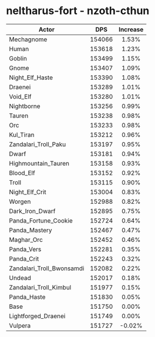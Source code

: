 # neltharus-fort - nzoth-cthun
| Actor | DPS | Increase |
|---|:---:|:---:|
|Mechagnome|154066|1.53%|
|Human|153618|1.23%|
|Goblin|153499|1.15%|
|Gnome|153407|1.09%|
|Night_Elf_Haste|153390|1.08%|
|Draenei|153289|1.01%|
|Void_Elf|153280|1.01%|
|Nightborne|153256|0.99%|
|Tauren|153238|0.98%|
|Orc|153233|0.98%|
|Kul_Tiran|153212|0.96%|
|Zandalari_Troll_Paku|153197|0.95%|
|Dwarf|153181|0.94%|
|Highmountain_Tauren|153158|0.93%|
|Blood_Elf|153152|0.92%|
|Troll|153115|0.90%|
|Night_Elf_Crit|153004|0.83%|
|Worgen|152988|0.82%|
|Dark_Iron_Dwarf|152895|0.75%|
|Panda_Fortune_Cookie|152724|0.64%|
|Panda_Mastery|152467|0.47%|
|Maghar_Orc|152452|0.46%|
|Panda_Vers|152281|0.35%|
|Panda_Crit|152243|0.32%|
|Zandalari_Troll_Bwonsamdi|152082|0.22%|
|Undead|152017|0.18%|
|Zandalari_Troll_Kimbul|151977|0.15%|
|Panda_Haste|151830|0.05%|
|Base|151750|0.00%|
|Lightforged_Draenei|151749|0.00%|
|Vulpera|151727|-0.02%|
